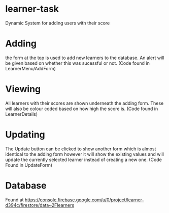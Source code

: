 # learner-task
 Dynamic System for adding users with their score 

# Adding
the form at the top is used to add new learners to the database. An alert will be given based on whether this was sucessful or not. (Code found in LearnerMenu/AddForm)

# Viewing
All learners with their scores are shown underneath the adding form. These will also be colour coded based on how high the score is. (Code found in LearnerDetails)

# Updating
The Update button can be clicked to show another form which is almost identical to the adding form however it will show the existing values and will update the currently selected learner instead of creating a new one. (Code Found in UpdateForm)

# Database
Found at https://console.firebase.google.com/u/0/project/learner-d394c/firestore/data~2Flearners
